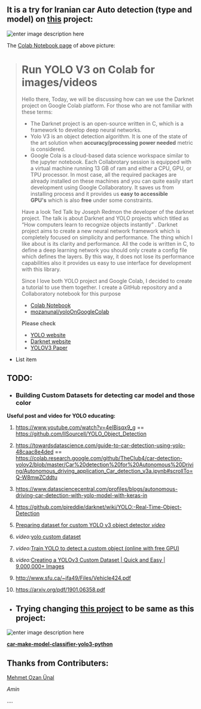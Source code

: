 

## It is a try for Iranian car Auto detection (type and model) on [this](https://github.com/mozanunal/yoloOnGoogleColab) project:

![enter image description here](https://i.stack.imgur.com/Tncs9.jpg)

The [Colab Notebook page](https://github.com/CAR-Driving/yoloOnGoogleColab/blob/master/So_test_yoloColabDemo(iranian%20car%20test).ipynb) of above picture:

> # Run YOLO V3 on Colab for images/videos
> 
> Hello there, Today, we will be discussing how can we use the Darknet
> project on Google Colab platform. For those who are not familiar with
> these terms:
> 
> - The Darknet project is an open-source written in C, which is a framework to develop deep neural networks.
> - Yolo V3 is an object detection algorithm. It is one of the state of the art solution when **accuracy/processing power needed** metric is
> considered.
> - Google Cola is a cloud-based data science workspace similar to the jupyter notebook. Each Collabrotary session is equipped with a virtual
> machine running 13 GB of ram and either a CPU, GPU, or TPU processor.
> In most case, all the required packages are already installed on these
> machines and you can quite easily start development using Google
> Collaboratory. It saves us from installing process and it provides
> us **easy to accessible GPU's** which is also **free** under some
> constraints.
> 
> Have a look Ted Talk by Joseph Redmon the developer of the darknet
> project. The talk is about Darknet and YOLO projects which titled as
> “How computers learn to recognize objects instantly” . Darknet project
> aims to create a new neural network framework which is completely
> focused on simplicity and performance. The thing which I like about is
> its clarity and performance. All the code is written in C, to define a
> deep learning network you should only create a config file which
> defines the layers. By this way, it does not lose its performance
> capabilities also it provides us easy to use interface for development
> with this library.
> 
> Since I love both YOLO project and Google Colab, I decided to create a
> tutorial to use them together. I create a GitHub repository and a
> Collaboratory notebook for this purpose
> 
> - [Colab Notebook](https://colab.research.google.com/drive/1DcXQ_pLtLVvQAwILZR-kF0ZJwhkp11Jl)
> - [mozanunal/yoloOnGoogleColab](https://github.com/mozanunal/yoloOnGoogleColab)
> 
> **Please check**
> - [YOLO website](https://pjreddie.com/darknet/yolo/)
> - [Darknet website](https://pjreddie.com/darknet/)
> - [YOLOV3 Paper](https://arxiv.org/abs/1804.02767)

 - List item

## TODO:

 - ### Building Custom Datasets for detecting car model and those color

**Useful post and video for YOLO educating:**

 1. https://www.youtube.com/watch?v=4eIBisqx9_g ==
    https://github.com/llSourcell/YOLO_Object_Detection
 
 2. https://towardsdatascience.com/guide-to-car-detection-using-yolo-48caac8e4ded
    == https://colab.research.google.com/github/TheClub4/car-detection-yolov2/blob/master/Car%20detection%20for%20Autonomous%20Driving/Autonomous_driving_application_Car_detection_v3a.ipynb#scrollTo=Q-W8mwZCddtu
 3. https://www.datasciencecentral.com/profiles/blogs/autonomous-driving-car-detection-with-yolo-model-with-keras-in

 4. https://github.com/pjreddie/darknet/wiki/YOLO:-Real-Time-Object-Detection

 5. [Preparing dataset for custom YOLO v3 object detector *video*][1]

 6. *video:*[yolo custom dataset ][2]
 
 7. *video:*[Train YOLO to detect a custom object (online with free GPU) ](https://www.youtube.com/watch?v=_FNfRtXEbr4)

 8. *video:*[Creating a YOLOv3 Custom Dataset | Quick and Easy | 9,000,000+ Images](https://www.youtube.com/watch?v=_4A9inxGqRM)

 9. http://www.sfu.ca/~jfa49/Files/Vehicle424.pdf

 10. https://arxiv.org/pdf/1901.06358.pdf

 - ## Trying changing [this project](https://github.com/spectrico/car-make-model-classifier-yolo3-python) to be same as this project:

![enter image description here][4]

[**car-make-model-classifier-yolo3-python**][3]

## Thanks from Contributers:
[Mehmet Ozan Ünal](https://github.com/mozanunal/yoloOnGoogleColab)

*Amin*

....

  [1]: https://www.youtube.com/watch?v=XRVzuV9RexY
  [2]: https://www.youtube.com/results?search_query=yolo%20custom%20dataset
  [3]: https://github.com/spectrico/car-make-model-classifier-yolo3-python
  [4]: https://i.stack.imgur.com/EwXFZ.png
